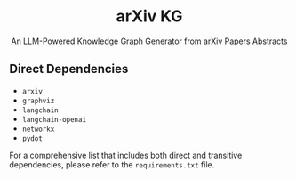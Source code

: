 <h1 align="center"> arXiv KG </h1>

<div align="center">
    An LLM-Powered Knowledge Graph Generator from arXiv Papers Abstracts
</div>

## Direct Dependencies

- `arxiv`
- `graphviz`
- `langchain`
- `langchain-openai`
- `networkx`
- `pydot`

For a comprehensive list that includes both direct and transitive dependencies, please refer to the `requirements.txt` file.